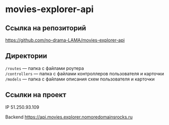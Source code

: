 # movies-explorer-api

## Ссылка на репозиторий
https://github.com/no-drama-LAMA/movies-explorer-api

## Директории

`/routes` — папка с файлами роутера  
`/controllers` — папка с файлами контроллеров пользователя и карточки   
`/models` — папка с файлами описания схем пользователя и карточки  

## Ссылки на проект

IP 51.250.93.109

Backend https://api.movies.explorer.nomoredomainsrocks.ru
